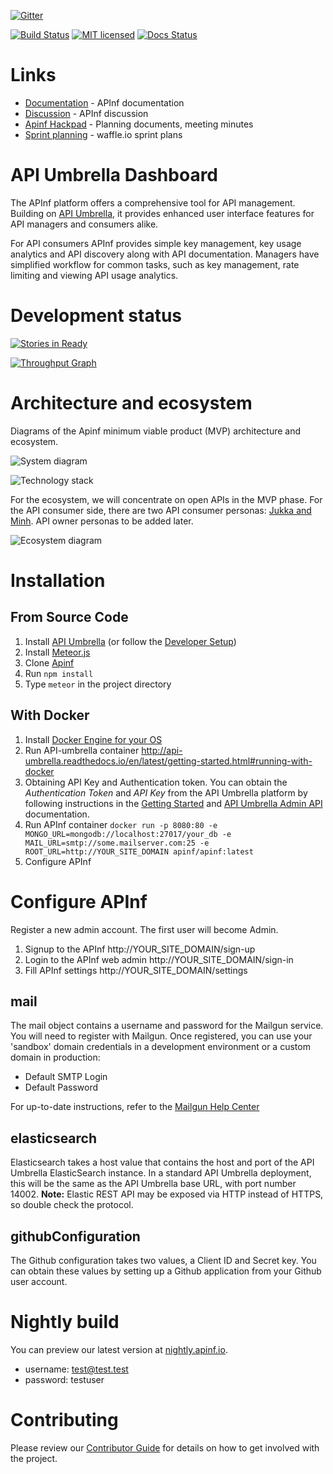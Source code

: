 [![Gitter](https://img.shields.io/badge/GITTER-JOIN_CHAT_%E2%86%92-1dce73.svg)](https://gitter.im/apinf/public)

[![Build Status](https://travis-ci.org/apinf/api-umbrella-dashboard.svg?branch=feature%2F631-nightly-deployment)](https://travis-ci.org/apinf/api-umbrella-dashboard) [![MIT licensed](https://img.shields.io/badge/license-MIT-blue.svg)](https://raw.githubusercontent.com/apinf/api-umbrella-dashboard/develop/LICENSE) [![Docs Status](https://img.shields.io/badge/docs-latest-brightgreen.svg?style=flat)](http://apinf.org/docs/)

# Links
- [Documentation](http://apinf.org/docs) - APInf documentation
- [Discussion](http://community.apinf.io) - APInf discussion
- [Apinf Hackpad](http://apinf.hackpad.com) - Planning documents, meeting minutes
- [Sprint planning](https://waffle.io/apinf/api-umbrella-dashboard) - waffle.io sprint plans

# API Umbrella Dashboard
The APInf platform offers a comprehensive tool for API management. Building on [API Umbrella](http://nrel.github.io/api-umbrella/), it provides enhanced user interface features for API managers and consumers alike.

For API consumers APInf provides simple key management, key usage analytics and API discovery along with API documentation. Managers have simplified workflow for common tasks, such as key management, rate limiting and viewing API usage analytics.


# Development status
[![Stories in Ready](https://badge.waffle.io/apinf/api-umbrella-dashboard.png?label=ready&title=Ready)](https://waffle.io/apinf/api-umbrella-dashboard)

[![Throughput Graph](https://graphs.waffle.io/apinf/api-umbrella-dashboard/throughput.svg)](https://waffle.io/apinf/api-umbrella-dashboard/metrics)

# Architecture and ecosystem
Diagrams of the Apinf minimum viable product (MVP) architecture and ecosystem.

![System diagram](https://cdn.rawgit.com/apinf/api-umbrella-dashboard/master/docs/outreach/system-diagram-simplified.svg)

![Technology stack](https://cdn.rawgit.com/apinf/api-umbrella-dashboard/master/docs/outreach/technology-stack.svg)

For the ecosystem, we will concentrate on open APIs in the MVP phase. For the API consumer side, there are two API consumer personas: [Jukka and Minh](https://cdn.rawgit.com/apinf/api-umbrella-dashboard/master/docs/UX/APINF%20consumer%20personas.pdf). API owner personas to be added later.

![Ecosystem diagram](https://cdn.rawgit.com/apinf/api-umbrella-dashboard/master/docs/APINF_MVP_ecosystem.svg)

# Installation

## From Source Code

1. Install [API Umbrella](http://apiumbrella.io/download/) (or follow the [Developer Setup](http://apiumbrella.io/docs/development-setup/))
2. Install [Meteor.js](https://www.meteor.com/install)
3. Clone [Apinf](https://github.com/apinf/api-umbrella-dashboard)
4. Run `npm install`
5. Type `meteor` in the project directory

## With Docker

1. Install [Docker Engine for your OS](https://docs.docker.com/engine/installation/)
2. Run API-umbrella container http://api-umbrella.readthedocs.io/en/latest/getting-started.html#running-with-docker
3. Obtaining API Key and Authentication token. You can obtain the *Authentication Token* and *API Key* from the API Umbrella platform by following instructions in the [Getting Started](http://apiumbrella.io/docs/getting-started/) and [API Umbrella Admin API](http://apiumbrella.io/docs/admin-api/) documentation.
4. Run APInf container ```docker run -p 8080:80 -e MONGO_URL=mongodb://localhost:27017/your_db -e MAIL_URL=smtp://some.mailserver.com:25 -e ROOT_URL=http://YOUR_SITE_DOMAIN apinf/apinf:latest```
5. Configure APInf

# Configure APInf

Register a new admin account. The first user will become Admin.

 1. Signup to the APInf http://YOUR_SITE_DOMAIN/sign-up
 2. Login to the APInf web admin http://YOUR_SITE_DOMAIN/sign-in
 3. Fill APInf settings http://YOUR_SITE_DOMAIN/settings

## mail
The mail object contains a username and password for the Mailgun service. You will need to register with Mailgun. Once registered, you can use your 'sandbox' domain credentials in a development environment or a custom domain in production:

* Default SMTP Login
* Default Password

For up-to-date instructions, refer to the [Mailgun Help Center](https://help.mailgun.com/hc/en-us)

## elasticsearch
Elasticsearch takes a host value that contains the host and port of the API Umbrella ElasticSearch instance. In a standard API Umbrella deployment, this will be the same as the API Umbrella base URL, with port number 14002. **Note:** Elastic REST API may be exposed via HTTP instead of HTTPS, so double check the protocol.

## githubConfiguration
The Github configuration takes two values, a Client ID and Secret key. You can obtain these values by setting up a Github application from your Github user account.

# Nightly build
You can preview our latest version at [nightly.apinf.io](http://nightly.apinf.io).

* username: test@test.test
* password: testuser

# Contributing
Please review our [Contributor Guide](https://github.com/apinf/docs/blob/master/docs/develop/contributing.md) for details on how to get involved with the project.
